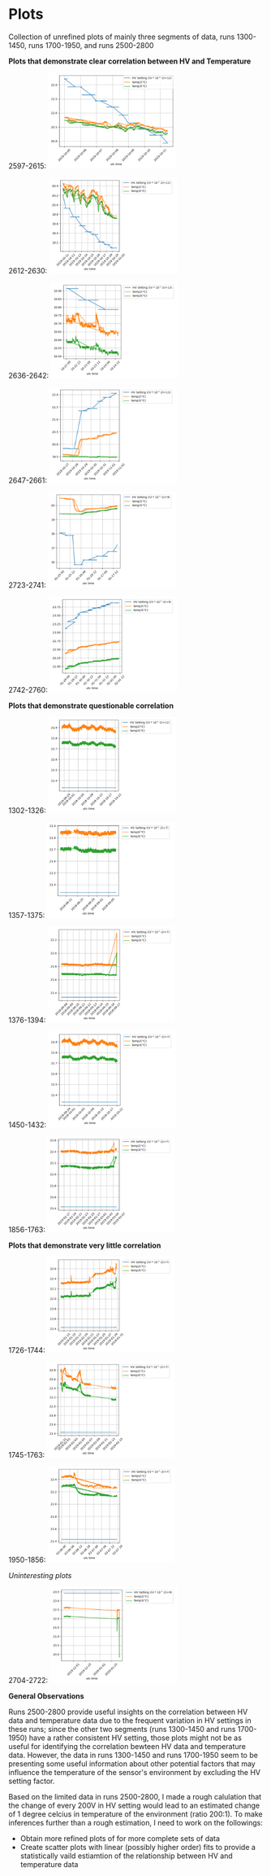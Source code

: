 # Plots

Collection of unrefined plots of mainly three segments of data, runs 1300-1450, runs 1700-1950, and runs 2500-2800

**Plots that demonstrate clear correlation between HV and Temperature**

2597-2615:
<img src="https://github.com/EdgarMao/DavidStuartLab/blob/master/MilliQan_Temperature-HV_Plotting/Plots/2597-2615.png" width="50%" height="50%">

2612-2630:
<img src="https://github.com/EdgarMao/DavidStuartLab/blob/master/MilliQan_Temperature-HV_Plotting/Plots/2612-2630.png" width="50%" height="50%">

2636-2642:
<img src="https://github.com/EdgarMao/DavidStuartLab/blob/master/MilliQan_Temperature-HV_Plotting/Plots/2636-2642.png" width="50%" height="50%">

2647-2661:
<img src="https://github.com/EdgarMao/DavidStuartLab/blob/master/MilliQan_Temperature-HV_Plotting/Plots/2647-2661.png" width="50%" height="50%">

2723-2741:
<img src="https://github.com/EdgarMao/DavidStuartLab/blob/master/MilliQan_Temperature-HV_Plotting/Plots/2723-2741.png" width="50%" height="50%">

2742-2760:
<img src="https://github.com/EdgarMao/DavidStuartLab/blob/master/MilliQan_Temperature-HV_Plotting/Plots/2742-2760.png" width="50%" height="50%">


**Plots that demonstrate questionable correlation**

1302-1326:
<img src="https://github.com/EdgarMao/DavidStuartLab/blob/master/MilliQan_Temperature-HV_Plotting/Plots/1302-1326.png" width="50%" height="50%">

1357-1375:
<img src="https://github.com/EdgarMao/DavidStuartLab/blob/master/MilliQan_Temperature-HV_Plotting/Plots/1357-1375.png" width="50%" height="50%">

1376-1394:
<img src="https://github.com/EdgarMao/DavidStuartLab/blob/master/MilliQan_Temperature-HV_Plotting/Plots/1376-1394.png" width="50%" height="50%">

1450-1432:
<img src="https://github.com/EdgarMao/DavidStuartLab/blob/master/MilliQan_Temperature-HV_Plotting/Plots/1450-1432.png" width="50%" height="50%">

1856-1763:
<img src="https://github.com/EdgarMao/DavidStuartLab/blob/master/MilliQan_Temperature-HV_Plotting/Plots/1856-1763.png" width="50%" height="50%">


**Plots that demonstrate very little correlation**

1726-1744:
<img src="https://github.com/EdgarMao/DavidStuartLab/blob/master/MilliQan_Temperature-HV_Plotting/Plots/1726-1744.png" width="50%" height="50%">

1745-1763:
<img src="https://github.com/EdgarMao/DavidStuartLab/blob/master/MilliQan_Temperature-HV_Plotting/Plots/1745-1763.png" width="50%" height="50%">

1950-1856:
<img src="https://github.com/EdgarMao/DavidStuartLab/blob/master/MilliQan_Temperature-HV_Plotting/Plots/1950-1856.png" width="50%" height="50%">


*Uninteresting plots*

2704-2722:
<img src="https://github.com/EdgarMao/DavidStuartLab/blob/master/MilliQan_Temperature-HV_Plotting/Plots/2704-2722.png" width="50%" height="50%">


**General Observations**

Runs 2500-2800 provide useful insights on the correlation between HV data and temperature data due to the frequent variation in HV settings in these runs; since the other two segments (runs 1300-1450 and runs 1700-1950) have a rather consistent HV setting, those plots might not be as useful for identifying the correlation bewteen HV data and temperature data. However, the data in runs 1300-1450 and runs 1700-1950 seem to be presenting some useful information about other potential factors that may influence the temperature of the sensor's environment by excluding the HV setting factor.

Based on the limited data in runs 2500-2800, I made a rough calulation that the change of every 200V in HV setting would lead to an estimated change of 1 degree celcius in temperature of the environment (ratio 200:1). To make inferences further than a rough estimation, I need to work on the followings:

- Obtain more refined plots of for more complete sets of data
- Create scatter plots with linear (possibly higher order) fits to provide a statistically vaild estiamtion of the relationship between HV and temperature data
